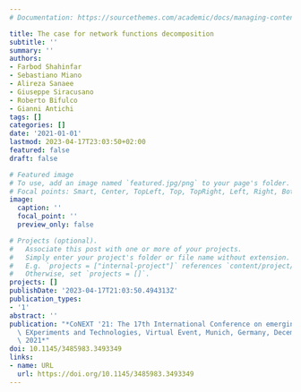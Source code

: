 ```yaml
---
# Documentation: https://sourcethemes.com/academic/docs/managing-content/

title: The case for network functions decomposition
subtitle: ''
summary: ''
authors:
- Farbod Shahinfar
- Sebastiano Miano
- Alireza Sanaee
- Giuseppe Siracusano
- Roberto Bifulco
- Gianni Antichi
tags: []
categories: []
date: '2021-01-01'
lastmod: 2023-04-17T23:03:50+02:00
featured: false
draft: false

# Featured image
# To use, add an image named `featured.jpg/png` to your page's folder.
# Focal points: Smart, Center, TopLeft, Top, TopRight, Left, Right, BottomLeft, Bottom, BottomRight.
image:
  caption: ''
  focal_point: ''
  preview_only: false

# Projects (optional).
#   Associate this post with one or more of your projects.
#   Simply enter your project's folder or file name without extension.
#   E.g. `projects = ["internal-project"]` references `content/project/deep-learning/index.md`.
#   Otherwise, set `projects = []`.
projects: []
publishDate: '2023-04-17T21:03:50.494313Z'
publication_types:
- '1'
abstract: ''
publication: "*CoNEXT '21: The 17th International Conference on emerging Networking\
  \ EXperiments and Technologies, Virtual Event, Munich, Germany, December 7 - 10,\
  \ 2021*"
doi: 10.1145/3485983.3493349
links:
- name: URL
  url: https://doi.org/10.1145/3485983.3493349
---
```

